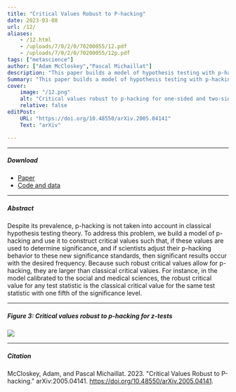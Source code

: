 ```yaml
---
title: "Critical Values Robust to P-hacking" 
date: 2023-03-08
url: /12/
aliases:
    - /12.html
    - /uploads/7/0/2/0/70200055/12.pdf
    - /uploads/7/0/2/0/70200055/12p.pdf    
tags: ["metascience"]
author: ["Adam McCloskey","Pascal Michaillat"]
description: "This paper builds a model of hypothesis testing with p-hacking and gives critical values that correct the inflated type 1 error rate caused by p-hacking." 
Summary: "This paper builds a model of hypothesis testing with p-hacking and gives critical values that correct the inflated type 1 error rate caused by p-hacking. As a rule of thumb, robust critical values are classical critical values with one-fifth the significance level."
cover:
    image: "/12.png"
    alt: "Critical values robust to p-hacking for one-sided and two-sided z-tests"
    relative: false
editPost:
    URL: "https://doi.org/10.48550/arXiv.2005.04141"
    Text: "arXiv"

---
```


---

##### Download

- [Paper](/12.pdf)
- [Code and data](https://github.com/pmichaillat/p-hacking)

---

##### Abstract

Despite its prevalence, p-hacking is not taken into account in classical hypothesis testing theory. To address this problem, we build a model of p-hacking and use it to construct critical values such that, if these values are used to determine significance, and if scientists adjust their p-hacking behavior to these new significance standards, then significant results occur with the desired frequency. Because such robust critical values allow for p-hacking, they are larger than classical critical values. For instance, in the model calibrated to the social and medical sciences, the robust critical value for any test statistic is the classical critical value for the same test statistic with one fifth of the significance level.

---

##### Figure 3:  Critical values robust to p-hacking for z-tests

![](/12.png)

---

##### Citation

McCloskey, Adam, and Pascal Michaillat. 2023. "Critical Values Robust to P-hacking." arXiv:2005.04141. https://doi.org/10.48550/arXiv.2005.04141.

